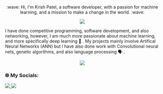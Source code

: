 <p align="center"> :wave: Hi, I'm Krish Patel, a software developer, with a passion for machine learning, and a mission to make a change in the world. :wave: </p>


<p align="center"> <img src="https://www.techfunnel.com/wp-content/uploads/2020/12/machine-learning-vs-deep-learning.png"> </p>


I have done competitive programming, software development, and also networking, however, I am much more passionate about machine learning, and more specifically deep learning :brain: . My projects mainly involve Artifical Neural Networks (ANN) but I have also done work with Convolutional neural nets, genetic algorithms, and also language processing 🗣️ .

<p align="center"> <a href="https://github.com/anuraghazra/github-readme-stats"><img src="https://github-readme-stats.vercel.app/api/top-langs/?username=krish38&hide=brainfuck&langs_count=8&exclude_repo=StringsAttached&layout=compact"></a></p>

### 🌐 My Socials:
<a href="https://www.linkedin.com/in/krish-patel-ab48081b9/" alt="Linkedin"> <img src="https://img.shields.io/badge/LinkedIn-0077B5?style=for-the-badge&logo=linkedin&logoColor=white"> </a> <a href="mailto:krishpatel338@gmail.com" alt="Email"><img src="https://img.shields.io/badge/Gmail-D14836?style=for-the-badge&logo=gmail&logoColor=white">
